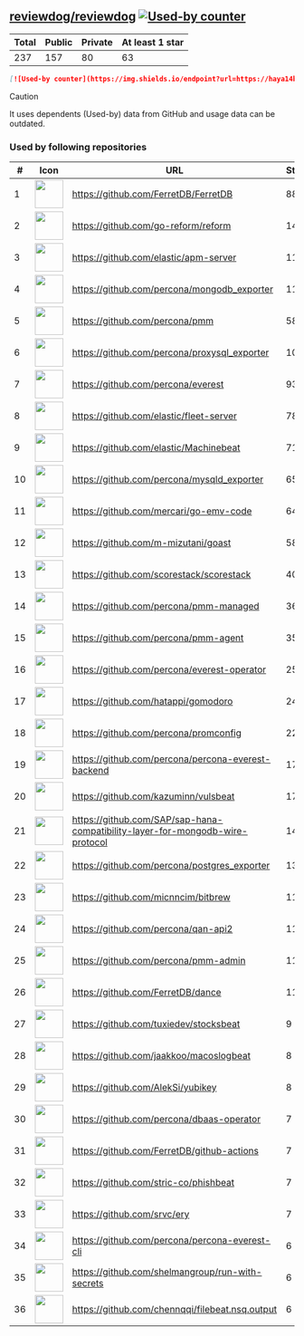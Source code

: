 





## [reviewdog/reviewdog](https://github.com/reviewdog/reviewdog) [![Used-by counter](https://img.shields.io/endpoint?url=https://haya14busa.github.io/github-used-by/data/reviewdog/reviewdog/shieldsio.json)](https://github.com/haya14busa/github-used-by/tree/main/repo/reviewdog/reviewdog)

| Total | Public | Private | At least 1 star
| ----- | ------ | ------- | ---------------
| 237 | 157 | 80 | 63 |

```md
[![Used-by counter](https://img.shields.io/endpoint?url=https://haya14busa.github.io/github-used-by/data/reviewdog/reviewdog/shieldsio.json)](https://github.com/haya14busa/github-used-by/tree/main/repo/reviewdog/reviewdog)
```

> [!CAUTION]
> It uses dependents (Used-by) data from GitHub and usage data can be outdated.

### Used by following repositories

| # | Icon | URL | Stars |
| -- | -- | -- | -- | 
|1|<img src="https://github.com/FerretDB.png" width=50 height=50>|https://github.com/FerretDB/FerretDB|8813|
|2|<img src="https://github.com/go-reform.png" width=50 height=50>|https://github.com/go-reform/reform|1442|
|3|<img src="https://github.com/elastic.png" width=50 height=50>|https://github.com/elastic/apm-server|1198|
|4|<img src="https://github.com/percona.png" width=50 height=50>|https://github.com/percona/mongodb_exporter|1141|
|5|<img src="https://github.com/percona.png" width=50 height=50>|https://github.com/percona/pmm|587|
|6|<img src="https://github.com/percona.png" width=50 height=50>|https://github.com/percona/proxysql_exporter|105|
|7|<img src="https://github.com/percona.png" width=50 height=50>|https://github.com/percona/everest|93|
|8|<img src="https://github.com/elastic.png" width=50 height=50>|https://github.com/elastic/fleet-server|78|
|9|<img src="https://github.com/elastic.png" width=50 height=50>|https://github.com/elastic/Machinebeat|71|
|10|<img src="https://github.com/percona.png" width=50 height=50>|https://github.com/percona/mysqld_exporter|65|
|11|<img src="https://github.com/mercari.png" width=50 height=50>|https://github.com/mercari/go-emv-code|64|
|12|<img src="https://github.com/m-mizutani.png" width=50 height=50>|https://github.com/m-mizutani/goast|58|
|13|<img src="https://github.com/scorestack.png" width=50 height=50>|https://github.com/scorestack/scorestack|40|
|14|<img src="https://github.com/percona.png" width=50 height=50>|https://github.com/percona/pmm-managed|36|
|15|<img src="https://github.com/percona.png" width=50 height=50>|https://github.com/percona/pmm-agent|35|
|16|<img src="https://github.com/percona.png" width=50 height=50>|https://github.com/percona/everest-operator|25|
|17|<img src="https://github.com/hatappi.png" width=50 height=50>|https://github.com/hatappi/gomodoro|24|
|18|<img src="https://github.com/percona.png" width=50 height=50>|https://github.com/percona/promconfig|22|
|19|<img src="https://github.com/percona.png" width=50 height=50>|https://github.com/percona/percona-everest-backend|17|
|20|<img src="https://github.com/kazuminn.png" width=50 height=50>|https://github.com/kazuminn/vulsbeat|17|
|21|<img src="https://github.com/SAP.png" width=50 height=50>|https://github.com/SAP/sap-hana-compatibility-layer-for-mongodb-wire-protocol|14|
|22|<img src="https://github.com/percona.png" width=50 height=50>|https://github.com/percona/postgres_exporter|13|
|23|<img src="https://github.com/micnncim.png" width=50 height=50>|https://github.com/micnncim/bitbrew|11|
|24|<img src="https://github.com/percona.png" width=50 height=50>|https://github.com/percona/qan-api2|11|
|25|<img src="https://github.com/percona.png" width=50 height=50>|https://github.com/percona/pmm-admin|11|
|26|<img src="https://github.com/FerretDB.png" width=50 height=50>|https://github.com/FerretDB/dance|11|
|27|<img src="https://github.com/tuxiedev.png" width=50 height=50>|https://github.com/tuxiedev/stocksbeat|9|
|28|<img src="https://github.com/jaakkoo.png" width=50 height=50>|https://github.com/jaakkoo/macoslogbeat|8|
|29|<img src="https://github.com/AlekSi.png" width=50 height=50>|https://github.com/AlekSi/yubikey|8|
|30|<img src="https://github.com/percona.png" width=50 height=50>|https://github.com/percona/dbaas-operator|7|
|31|<img src="https://github.com/FerretDB.png" width=50 height=50>|https://github.com/FerretDB/github-actions|7|
|32|<img src="https://github.com/stric-co.png" width=50 height=50>|https://github.com/stric-co/phishbeat|7|
|33|<img src="https://github.com/srvc.png" width=50 height=50>|https://github.com/srvc/ery|7|
|34|<img src="https://github.com/percona.png" width=50 height=50>|https://github.com/percona/percona-everest-cli|6|
|35|<img src="https://github.com/shelmangroup.png" width=50 height=50>|https://github.com/shelmangroup/run-with-secrets|6|
|36|<img src="https://github.com/chennqqi.png" width=50 height=50>|https://github.com/chennqqi/filebeat.nsq.output|6|
